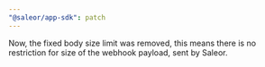 ```yaml
---
"@saleor/app-sdk": patch
---
```


Now, the fixed body size limit was removed, this means there is no restriction for size of the webhook payload, sent by Saleor.
